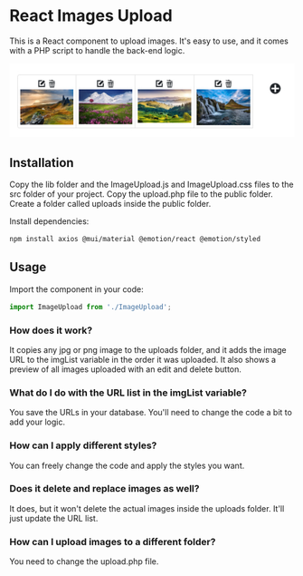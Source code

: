 # React Images Upload
This is a React component to upload images. It's easy to use, and it comes with a PHP script to handle the back-end logic.

<p align="center">
<img src="demo.jpg">
</p>

## Installation
Copy the lib folder and the ImageUpload.js and ImageUpload.css files to the src folder of your project. Copy the upload.php file to the public folder. Create a folder called uploads inside the public folder.

Install dependencies:

```bash
npm install axios @mui/material @emotion/react @emotion/styled
```
## Usage
Import the component in your code:

```javascript
import ImageUpload from './ImageUpload';
```
### How does it work?
It copies any jpg or png image to the uploads folder, and it adds the image URL to the imgList variable in the order it was uploaded. It also shows a preview of all images uploaded with an edit and delete button.

### What do I do with the URL list in the imgList variable?
You save the URLs in your database. You'll need to change the code a bit to add your logic.

### How can I apply different styles?
You can freely change the code and apply the styles you want.  

### Does it delete and replace images as well?
It does, but it won't delete the actual images inside the uploads folder. It'll just update the URL list. 

### How can I upload images to a different folder?
You need to change the upload.php file.
